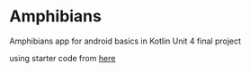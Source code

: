 Amphibians
==================================
Amphibians app for android basics in Kotlin Unit 4 final project  

using starter code from [here](https://github.com/google-developer-training/android-basics-kotlin-amphibians-app/)

